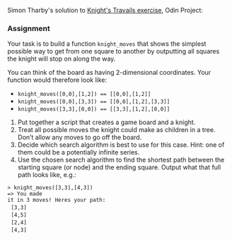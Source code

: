Simon Tharby's solution to [Knight's Travails exercise](https://www.theodinproject.com/courses/ruby-programming/lessons/data-structures-and-algorithms?ref=lnav), Odin Project:

### Assignment

Your task is to build a function <code>knight_moves</code> that shows the simplest possible way to get from one square to another by outputting all squares the knight will stop on along the way.

You can think of the board as having 2-dimensional coordinates. Your function would therefore look like:

  * <code>knight_moves([0,0],[1,2]) == [[0,0],[1,2]]</code>
  * <code>knight_moves([0,0],[3,3]) == [[0,0],[1,2],[3,3]]</code>
  * <code>knight_moves([3,3],[0,0]) == [[3,3],[1,2],[0,0]]</code>

1. Put together a script that creates a game board and a knight.
2. Treat all possible moves the knight could make as children in a tree. Don’t allow any moves to go off the board.
3. Decide which search algorithm is best to use for this case. Hint: one of them could be a potentially infinite series.
4. Use the chosen search algorithm to find the shortest path between the starting square (or node) and the ending square. Output what that full path looks like, e.g.:

<code>> knight_moves([3,3],[4,3])</code><br>
<code>=> You made it in 3 moves!  Heres your path:</code><br>
&nbsp;&nbsp;<code>[3,3]</code><br>
&nbsp;&nbsp;<code>[4,5]</code><br>
&nbsp;&nbsp;<code>[2,4]</code><br>
&nbsp;&nbsp;<code>[4,3]</code><br>
